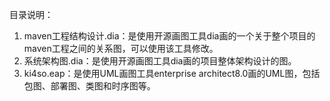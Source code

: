 目录说明：

1. maven工程结构设计.dia：是使用开源画图工具dia画的一个关于整个项目的maven工程之间的关系图，可以使用该工具修改。
2. 系统架构图.dia：是使用开源画图工具dia画的项目整体架构设计的图。
3. ki4so.eap：是使用UML画图工具enterprise architect8.0画的UML图，包括包图、部署图、类图和时序图等。